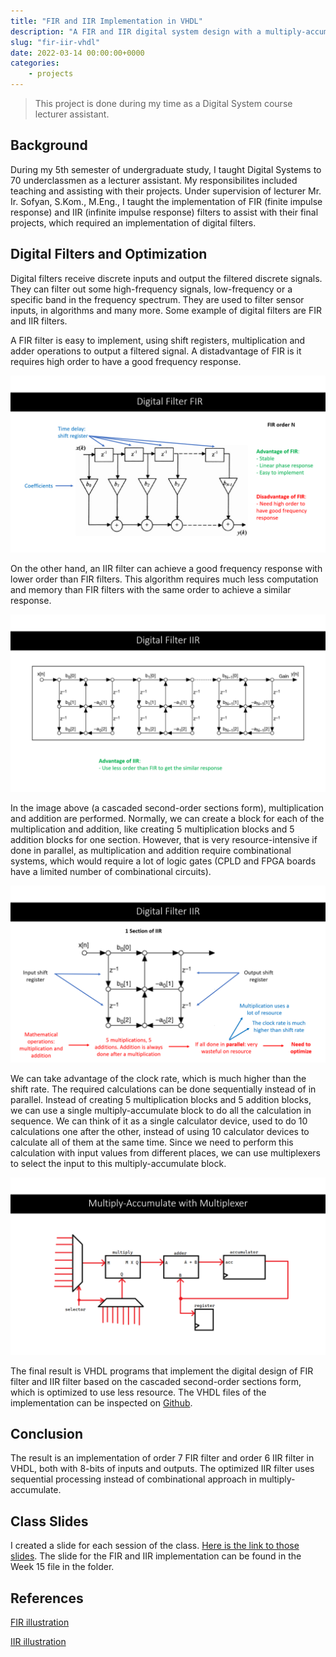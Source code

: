```yaml
---
title: "FIR and IIR Implementation in VHDL"
description: "A FIR and IIR digital system design with a multiply-accumulate approach for the IIR filter, finished as a Digital System course lecturer assistant."
slug: "fir-iir-vhdl"
date: 2022-03-14 00:00:00+0000
categories:
    - projects
---
```


>This project is done during my time as a Digital System course lecturer assistant.

## Background

During my 5th semester of undergraduate study, I taught Digital Systems to 70 underclassmen as a lecturer assistant. My responsibilites included teaching and assisting with their projects. Under supervision of lecturer Mr. Ir. Sofyan, S.Kom., M.Eng., I taught the implementation of FIR (finite impulse response) and IIR (infinite impulse response) filters to assist with their final projects, which required an implementation of digital filters.

## Digital Filters and Optimization

Digital filters receive discrete inputs and output the filtered discrete signals. They can filter out some high-frequency signals, low-frequency or a specific band in the frequency spectrum. They are used to filter sensor inputs, in algorithms and many more. Some example of digital filters are FIR and IIR filters.

A FIR filter is easy to implement, using shift registers, multiplication and adder operations to output a filtered signal. A distadvantage of FIR is it requires high order to have a good frequency response. 

![FIR filter. Image taken from O'Reilly website](fir.png)

On the other hand, an IIR filter can achieve a good frequency response with lower order than FIR filters. This algorithm requires much less computation and memory than FIR filters with the same order to achieve a similar response. 

![IIR filter. Image taken from National Instruments website](iir.png)

In the image above (a cascaded second-order sections form), multiplication and addition are performed. Normally, we can create a block for each of the multiplication and addition, like creating 5 multiplication blocks and 5 addition blocks for one section. However, that is very resource-intensive if done in parallel, as multiplication and addition require combinational systems, which would require a lot of logic gates (CPLD and FPGA boards have a limited number of combinational circuits).

![Potential problem with IIR filter](iir-problem.png)

We can take advantage of the clock rate, which is much higher than the shift rate. The required calculations can be done sequentially instead of in parallel. Instead of creating 5 multiplication blocks and 5 addition blocks, we can use a single multiply-accumulate block to do all the calculation in sequence. We can think of it as a single calculator device, used to do 10 calculations one after the other, instead of using 10 calculator devices to calculate all of them at the same time. Since we need to perform this calculation with input values from different places, we can use multiplexers to select the input to this multiply-accumulate block.

![Multiply-accumulate approach](multiply-accumulate.png)

The final result is VHDL programs that implement the digital design of FIR filter and IIR filter based on the cascaded second-order sections form, which is optimized to use less resource. The VHDL files of the implementation can be inspected on [Github](https://github.com/richardmedyanto/DigitalSystem).

## Conclusion

The result is an implementation of order 7 FIR filter and order 6 IIR filter in VHDL, both with 8-bits of inputs and outputs. The optimized IIR filter uses sequential processing instead of combinational approach in multiply-accumulate.

## Class Slides

I created a slide for each session of the class. [Here is the link to those slides](https://drive.google.com/drive/folders/1CD6J7lh3XZlzTd88AjCnveswjOvHbajx?usp=sharing). The slide for the FIR and IIR implementation can be found in the Week 15 file in the folder.

## References

[FIR illustration](https://www.oreilly.com/library/view/digital-filters-design/9781905209453/ch007-sec002.html)

[IIR illustration](https://www.ni.com/docs/en-US/bundle/labview-digital-filter-design-toolkit-api-ref/page/lvdfdtconcepts/iir_sos_specs.html)